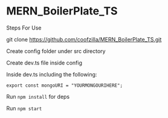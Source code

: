 # MERN_BoilerPlate_TS
Steps For Use

git clone https://github.com/coofzilla/MERN_BoilerPlate_TS.git

Create config folder under src directory

Create dev.ts file inside config

Inside dev.ts including the following:

`export const mongoURI = "YOURMONGOURIHERE";`

Run `npm install` for deps

Run `npm start`

